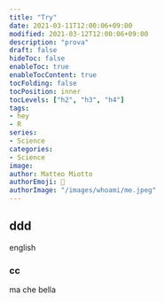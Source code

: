 ```yaml
---
title: "Try"
date: 2021-03-11T12:00:06+09:00
modified: 2021-03-12T12:00:06+09:00
description: "prova"
draft: false
hideToc: false
enableToc: true
enableTocContent: true
tocFolding: false
tocPosition: inner
tocLevels: ["h2", "h3", "h4"]
tags:
- hey
- R
series:
- Science
categories:
- Science
image:
author: Matteo Miotto
authorEmoji: 🤖
authorImage: "/images/whoami/me.jpeg"
---
```


## ddd
english

### cc
ma che bella